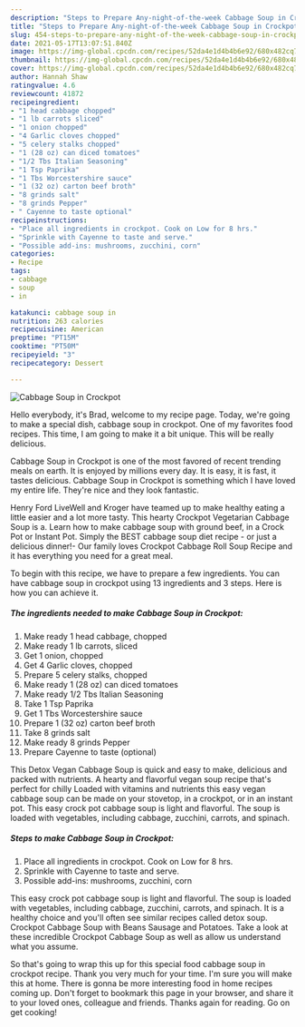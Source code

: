 ```yaml
---
description: "Steps to Prepare Any-night-of-the-week Cabbage Soup in Crockpot"
title: "Steps to Prepare Any-night-of-the-week Cabbage Soup in Crockpot"
slug: 454-steps-to-prepare-any-night-of-the-week-cabbage-soup-in-crockpot
date: 2021-05-17T13:07:51.840Z
image: https://img-global.cpcdn.com/recipes/52da4e1d4b4b6e92/680x482cq70/cabbage-soup-in-crockpot-recipe-main-photo.jpg
thumbnail: https://img-global.cpcdn.com/recipes/52da4e1d4b4b6e92/680x482cq70/cabbage-soup-in-crockpot-recipe-main-photo.jpg
cover: https://img-global.cpcdn.com/recipes/52da4e1d4b4b6e92/680x482cq70/cabbage-soup-in-crockpot-recipe-main-photo.jpg
author: Hannah Shaw
ratingvalue: 4.6
reviewcount: 41872
recipeingredient:
- "1 head cabbage chopped"
- "1 lb carrots sliced"
- "1 onion chopped"
- "4 Garlic cloves chopped"
- "5 celery stalks chopped"
- "1 (28 oz) can diced tomatoes"
- "1/2 Tbs Italian Seasoning"
- "1 Tsp Paprika"
- "1 Tbs Worcestershire sauce"
- "1 (32 oz) carton beef broth"
- "8 grinds salt"
- "8 grinds Pepper"
- " Cayenne to taste optional"
recipeinstructions:
- "Place all ingredients in crockpot. Cook on Low for 8 hrs."
- "Sprinkle with Cayenne to taste and serve."
- "Possible add-ins: mushrooms, zucchini, corn"
categories:
- Recipe
tags:
- cabbage
- soup
- in

katakunci: cabbage soup in 
nutrition: 263 calories
recipecuisine: American
preptime: "PT15M"
cooktime: "PT50M"
recipeyield: "3"
recipecategory: Dessert

---
```



![Cabbage Soup in Crockpot](https://img-global.cpcdn.com/recipes/52da4e1d4b4b6e92/680x482cq70/cabbage-soup-in-crockpot-recipe-main-photo.jpg)

Hello everybody, it's Brad, welcome to my recipe page. Today, we're going to make a special dish, cabbage soup in crockpot. One of my favorites food recipes. This time, I am going to make it a bit unique. This will be really delicious.

Cabbage Soup in Crockpot is one of the most favored of recent trending meals on earth. It is enjoyed by millions every day. It is easy, it is fast, it tastes delicious. Cabbage Soup in Crockpot is something which I have loved my entire life. They're nice and they look fantastic.

Henry Ford LiveWell and Kroger have teamed up to make healthy eating a little easier and a lot more tasty. This hearty Crockpot Vegetarian Cabbage Soup is a. Learn how to make cabbage soup with ground beef, in a Crock Pot or Instant Pot. Simply the BEST cabbage soup diet recipe - or just a delicious dinner!- Our family loves Crockpot Cabbage Roll Soup Recipe and it has everything you need for a great meal.


To begin with this recipe, we have to prepare a few ingredients. You can have cabbage soup in crockpot using 13 ingredients and 3 steps. Here is how you can achieve it.

<!--inarticleads1-->

##### The ingredients needed to make Cabbage Soup in Crockpot:

1. Make ready 1 head cabbage, chopped
1. Make ready 1 lb carrots, sliced
1. Get 1 onion, chopped
1. Get 4 Garlic cloves, chopped
1. Prepare 5 celery stalks, chopped
1. Make ready 1 (28 oz) can diced tomatoes
1. Make ready 1/2 Tbs Italian Seasoning
1. Take 1 Tsp Paprika
1. Get 1 Tbs Worcestershire sauce
1. Prepare 1 (32 oz) carton beef broth
1. Take 8 grinds salt
1. Make ready 8 grinds Pepper
1. Prepare  Cayenne to taste (optional)


This Detox Vegan Cabbage Soup is quick and easy to make, delicious and packed with nutrients. A hearty and flavorful vegan soup recipe that&#39;s perfect for chilly Loaded with vitamins and nutrients this easy vegan cabbage soup can be made on your stovetop, in a crockpot, or in an instant pot. This easy crock pot cabbage soup is light and flavorful. The soup is loaded with vegetables, including cabbage, zucchini, carrots, and spinach. 

<!--inarticleads2-->

##### Steps to make Cabbage Soup in Crockpot:

1. Place all ingredients in crockpot. Cook on Low for 8 hrs.
1. Sprinkle with Cayenne to taste and serve.
1. Possible add-ins: mushrooms, zucchini, corn


This easy crock pot cabbage soup is light and flavorful. The soup is loaded with vegetables, including cabbage, zucchini, carrots, and spinach. It is a healthy choice and you&#39;ll often see similar recipes called detox soup. Crockpot Cabbage Soup with Beans Sausage and Potatoes. Take a look at these incredible Crockpot Cabbage Soup as well as allow us understand what you assume. 

So that's going to wrap this up for this special food cabbage soup in crockpot recipe. Thank you very much for your time. I'm sure you will make this at home. There is gonna be more interesting food in home recipes coming up. Don't forget to bookmark this page in your browser, and share it to your loved ones, colleague and friends. Thanks again for reading. Go on get cooking!
